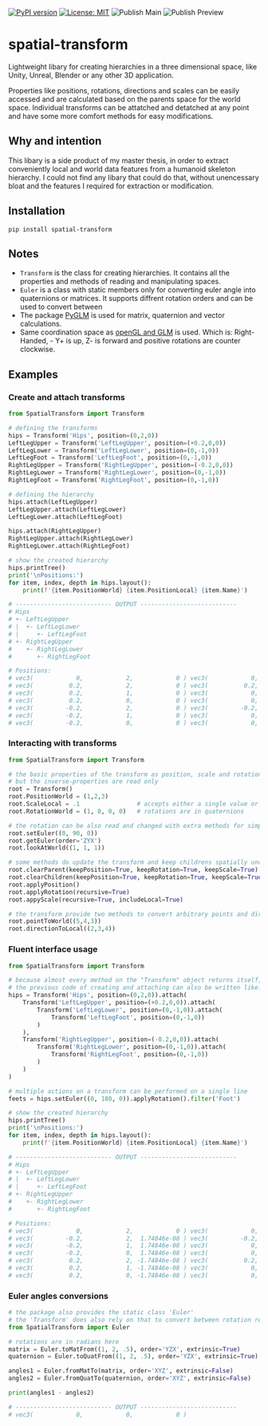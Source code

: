 [![PyPI version](https://badge.fury.io/py/spatial-transform.svg)](https://badge.fury.io/py/spatial-transform)
[![License: MIT](https://img.shields.io/badge/License-MIT-yellow.svg)](https://opensource.org/licenses/MIT)
![Publish Main](https://github.com/Wasserwecken/spatial-transform/actions/workflows/publish_main.yml/badge.svg?branch=main)
![Publish Preview](https://github.com/Wasserwecken/spatial-transform/actions/workflows/publish_preview.yml/badge.svg?branch=preview)

# spatial-transform
Lightweight libary for creating hierarchies in a three dimensional space, like Unity, Unreal, Blender or any other 3D application.

Properties like positions, rotations, directions and scales can be easily accessed and are calculated based on the parents space for the world space. Individual transforms can be attatched and detatched at any point and have some more comfort methods for easy modifications.

## Why and intention
This libary is a side product of my master thesis, in order to extract conveniently local and world data features from a humanoid skeleton hierarchy. I could not find any libary that could do that, without unencessary bloat and the features I required for extraction or modification.

## Installation
``` batch
pip install spatial-transform
 ```

 ## Notes
-  `Transform` is the class for creating hierarchies. It contains all the properties and methods of reading and manipulating spaces.
-  `Euler` is a class with static members only for converting euler angle into quaternions or matrices. It supports diffrent rotation orders and can be used to convert between
- The package [PyGLM](https://github.com/Zuzu-Typ/PyGLM) is used for matrix, quaternion and vector calculations.
- Same coordination space as [openGL and GLM](https://www.evl.uic.edu/ralph/508S98/coordinates.html) is used. Which is: Right-Handed, - Y+ is up, Z- is forward and positive rotations are counter clockwise.

## Examples
### Create and attach transforms
``` python
from SpatialTransform import Transform

# defining the transforms
hips = Transform('Hips', position=(0,2,0))
LeftLegUpper = Transform('LeftLegUpper', position=(+0.2,0,0))
LeftLegLower = Transform('LeftLegLower', position=(0,-1,0))
LeftLegFoot = Transform('LeftLegFoot', position=(0,-1,0))
RightLegUpper = Transform('RightLegUpper', position=(-0.2,0,0))
RightLegLower = Transform('RightLegLower', position=(0,-1,0))
RightLegFoot = Transform('RightLegFoot', position=(0,-1,0))

# defining the hierarchy
hips.attach(LeftLegUpper)
LeftLegUpper.attach(LeftLegLower)
LeftLegLower.attach(LeftLegFoot)

hips.attach(RightLegUpper)
RightLegUpper.attach(RightLegLower)
RightLegLower.attach(RightLegFoot)

# show the created hierarchy
hips.printTree()
print('\nPositions:')
for item, index, depth in hips.layout():
    print(f'{item.PositionWorld} {item.PositionLocal} {item.Name}')

# --------------------------- OUTPUT ---------------------------
# Hips
# +- LeftLegUpper
# |  +- LeftLegLower
# |     +- LeftLegFoot
# +- RightLegUpper
#    +- RightLegLower
#       +- RightLegFoot

# Positions:
# vec3(            0,            2,            0 ) vec3(            0,            2,            0 ) Hips
# vec3(          0.2,            2,            0 ) vec3(          0.2,            0,            0 ) LeftLegUpper
# vec3(          0.2,            1,            0 ) vec3(            0,           -1,            0 ) LeftLegLower
# vec3(          0.2,            0,            0 ) vec3(            0,           -1,            0 ) LeftLegFoot
# vec3(         -0.2,            2,            0 ) vec3(         -0.2,            0,            0 ) RightLegUpper
# vec3(         -0.2,            1,            0 ) vec3(            0,           -1,            0 ) RightLegLower
# vec3(         -0.2,            0,            0 ) vec3(            0,           -1,            0 ) RightLegFoot
```

### Interacting with transforms
``` python
from SpatialTransform import Transform

# the basic properties of the transform as position, scale and rotation can be changed by setting the value
# but the inverse-properties are read only
root = Transform()
root.PositionWorld = (1,2,3)
root.ScaleLocal = .1                # accepts either a single value or a tuple of three
root.RotationWorld = (1, 0, 0, 0)   # rotations are in quaternions

# the rotation can be also read and changed with extra methods for simplified usage
root.setEuler((0, 90, 0))
root.getEuler(order='ZYX')
root.lookAtWorld((1, 1, 1))

# some methods do update the transform and keep childrens spatially unchanged
root.clearParent(keepPosition=True, keepRotation=True, keepScale=True)
root.clearChildren(keepPosition=True, keepRotation=True, keepScale=True)
root.applyPosition()
root.applyRotation(recursive=True)
root.appyScale(recursive=True, includeLocal=True)

# the transform provide two methods to convert arbitrary points and direction from an to the spaces
root.pointToWorld((5,4,3))
root.directionToLocal((2,3,4))
```

### Fluent interface usage
``` python
from SpatialTransform import Transform

# because almost every method on the "Transform" object returns itself,
# the previous code of creating and attaching can also be written like:
hips = Transform('Hips', position=(0,2,0)).attach(
    Transform('LeftLegUpper', position=(+0.2,0,0)).attach(
        Transform('LeftLegLower', position=(0,-1,0)).attach(
            Transform('LeftLegFoot', position=(0,-1,0))
        )
    ),
    Transform('RightLegUpper', position=(-0.2,0,0)).attach(
        Transform('RightLegLower', position=(0,-1,0)).attach(
            Transform('RightLegFoot', position=(0,-1,0))
        )
    )
)

# multiple actions on a transform can be performed on a single line
feets = hips.setEuler((0, 180, 0)).applyRotation().filter('Foot')

# show the created hierarchy
hips.printTree()
print('\nPositions:')
for item, index, depth in hips.layout():
    print(f'{item.PositionWorld} {item.PositionLocal} {item.Name}')

# --------------------------- OUTPUT ---------------------------
# Hips
# +- LeftLegUpper
# |  +- LeftLegLower
# |     +- LeftLegFoot
# +- RightLegUpper
#    +- RightLegLower
#       +- RightLegFoot

# Positions:
# vec3(            0,            2,            0 ) vec3(            0,            2,            0 ) Hips
# vec3(         -0.2,            2,  1.74846e-08 ) vec3(         -0.2,            0,  1.74846e-08 ) LeftLegUpper
# vec3(         -0.2,            1,  1.74846e-08 ) vec3(            0,           -1,            0 ) LeftLegLower
# vec3(         -0.2,            0,  1.74846e-08 ) vec3(            0,           -1,            0 ) LeftLegFoot
# vec3(          0.2,            2, -1.74846e-08 ) vec3(          0.2,            0, -1.74846e-08 ) RightLegUpper
# vec3(          0.2,            1, -1.74846e-08 ) vec3(            0,           -1,            0 ) RightLegLower
# vec3(          0.2,            0, -1.74846e-08 ) vec3(            0,           -1,            0 ) RightLegFoot
```

### Euler angles conversions
``` python
# the package also provides the static class 'Euler'
# the 'Transform' does also rely on that to convert between rotation representations
from SpatialTransform import Euler

# rotations are in radians here
matrix = Euler.toMatFrom((1, 2, .5), order='YZX', extrinsic=True)
quaternion = Euler.toQuatFrom((1, 2, .5), order='YZX', extrinsic=True)

angles1 = Euler.fromMatTo(matrix, order='XYZ', extrinsic=False)
angles2 = Euler.fromQuatTo(quaternion, order='XYZ', extrinsic=False)

print(angles1 - angles2)

# --------------------------- OUTPUT ---------------------------
# vec3(            0,            0,            0 )
```
